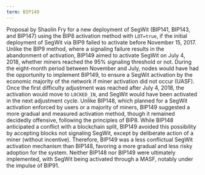 ```yaml
---
term: BIP149
---
```


Proposal by Shaolin Fry for a new deployment of SegWit (BIP141, BIP143, and BIP147) using the BIP8 activation method with `LOT=true`, if the initial deployment of SegWit via BIP9 failed to activate before November 15, 2017. Unlike the BIP9 method, where a signaling failure results in the abandonment of activation, BIP149 aimed to activate SegWit on July 4, 2018, whether miners reached the 95% signaling threshold or not. During the eight-month period between November and July, nodes would have had the opportunity to implement BIP149, to ensure a SegWit activation by the economic majority of the network if miner activation did not occur (UASF). Once the first difficulty adjustment was reached after July 4, 2018, the activation would move to `LOCKED_IN`, and SegWit would have been activated in the next adjustment cycle. Unlike BIP148, which planned for a SegWit activation enforced by users or a majority of miners, BIP149 suggested a more gradual and measured activation method, though it remained decidedly offensive, following the principles of BIP8. While BIP148 anticipated a conflict with a blockchain split, BIP149 avoided this possibility by accepting blocks not signaling SegWit, except by deliberate action of a miner (without incentive). Therefore, BIP149 was a less conflictual SegWit activation mechanism than BIP148, favoring a more gradual and less risky adoption for the system. Neither BIP148 nor BIP149 were ultimately implemented, with SegWit being activated through a MASF, notably under the impulse of BIP91.

